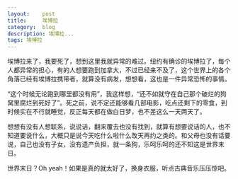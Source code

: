 ```yaml
---
layout:    post
title:     埃博拉
category:  blog
description: 埃博拉...
tags: 埃博拉
---
```

埃博拉来了，我要死了，想到这里我就异常的难过。纽约有确诊的埃博拉了，每个人都异常的担心，有的人想要跑到加拿大，不过已经来不及了，这个世界上的各个角落已经有埃博拉携带者，就算没有病发，想想看，这也是一件异常恐怖的事情。

“这个时候无论跑到哪里都没有用”，我这样想，“还不如就守在自己那个破烂的狗窝里腐烂到死好了”。死之前，说不定还能够看几部电影，吃点还剩下的零食，到时候实在不行就睡觉，反正每天都在做白日梦，也不差这么一天两天了。

想想有没有人想联系，说说话，翻来覆去也没有找到，就算有想要说话的人，也不知道要说什么，大概只是说今天吃什么啦什么改天再约之类的。和父母也没有话要说，自己也没有子女，没有遗产负担，就一条狗，乐呵乐呵的还不知这是世界末日。

世界末日？Oh yeah！如果是真的就太好了，换身衣服，听点古典音乐压压惊吧。
